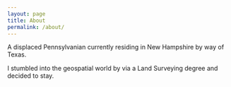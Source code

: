 ```yaml
---
layout: page
title: About
permalink: /about/
---
```


A displaced Pennsylvanian currently residing in New Hampshire by way of Texas.

I stumbled into the geospatial world by via a Land Surveying degree and decided to stay.
